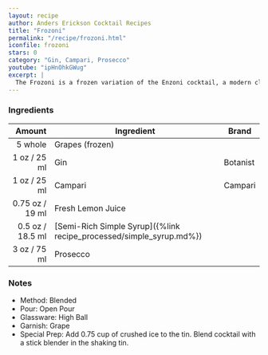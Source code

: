 ```yaml
---
layout: recipe
author: Anders Erickson Cocktail Recipes
title: "Frozoni"
permalink: "/recipe/frozoni.html"
iconfile: frozoni
stars: 0
category: "Gin, Campari, Prosecco"
youtube: "ipHnOhkGWug"
excerpt: |
  The Frozoni is a frozen variation of the Enzoni cocktail, a modern classic that combines muddled grapes with Campari, gin, lemon juice, and simple syrup. The Frozoni adds frozen grapes and Prosecco or other sparkling wine to the mix, creating a refreshing and bubbly slushy drink.
---
```


### Ingredients

|  Amount | Ingredient                                                | Brand    |
| ------: | --------------------------------------------------------- | -------- |
| 5 whole | Grapes (frozen)                                           |
|    1 oz / 25 ml | Gin                                                       | Botanist |
|    1 oz / 25 ml | Campari                                                   | Campari  |
| 0.75 oz / 19 ml | Fresh Lemon Juice                                         |
|  0.5 oz / 18.5 ml | [Semi-Rich Simple Syrup]({%link recipe_processed/simple_syrup.md%}) |
|    3 oz / 75 ml | Prosecco                                                  |

### Notes

- Method: Blended
- Pour: Open Pour
- Glassware: High Ball
- Garnish: Grape
- Special Prep: Add 0.75 cup of crushed ice to the tin. Blend cocktail with a stick blender in the shaking tin.
